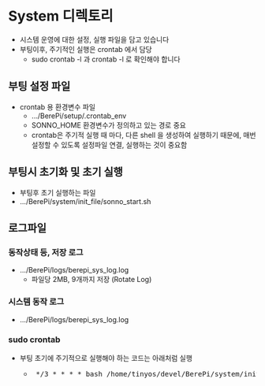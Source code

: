 # System 디렉토리
- 시스템 운영에 대한 설정, 실행 파일을 담고 있습니다
- 부팅이후, 주기적인 실행은 crontab 에서 담당
  - sudo crontab -l 과 crontab -l 로 확인해야 합니다
   
## 부팅 설정 파일
- crontab 용 환경변수 파일
  - .../BerePi/setup/.crontab_env
  - SONNO_HOME 환경변수가 정의하고 있는 경로 중요 
  - crontab은 주기적 실행 때 마다, 다른 shell 을 생성하여 실행하기 때문에, 매번 설정할 수 있도록 설정파일 연결, 실행하는 것이 중요함 

## 부팅시 초기화 및 초기 실행
-  부팅후 초기 실행하는 파일
  - .../BerePi/system/init_file/sonno_start.sh

## 로그파일
### 동작상태 등, 저장 로그
- .../BerePi/logs/berepi_sys_log.log 
  - 파일당 2MB, 9개까지 저장 (Rotate Log)
### 시스템 동작 로그
- .../BerePi/logs/berepi_sys_log.log

### sudo crontab
- 부팅 초기에 주기적으로 실행해야 하는 코드는 아래처럼 실행
  - <pre> */3 * * * * bash /home/tinyos/devel/BerePi/system/init_file/sonno_start.sh `sudo vcgencmd measure_temp` > /home/tinyos/devel/BerePi/logs/berepi_sys_log.log 2>&1 </pre>
